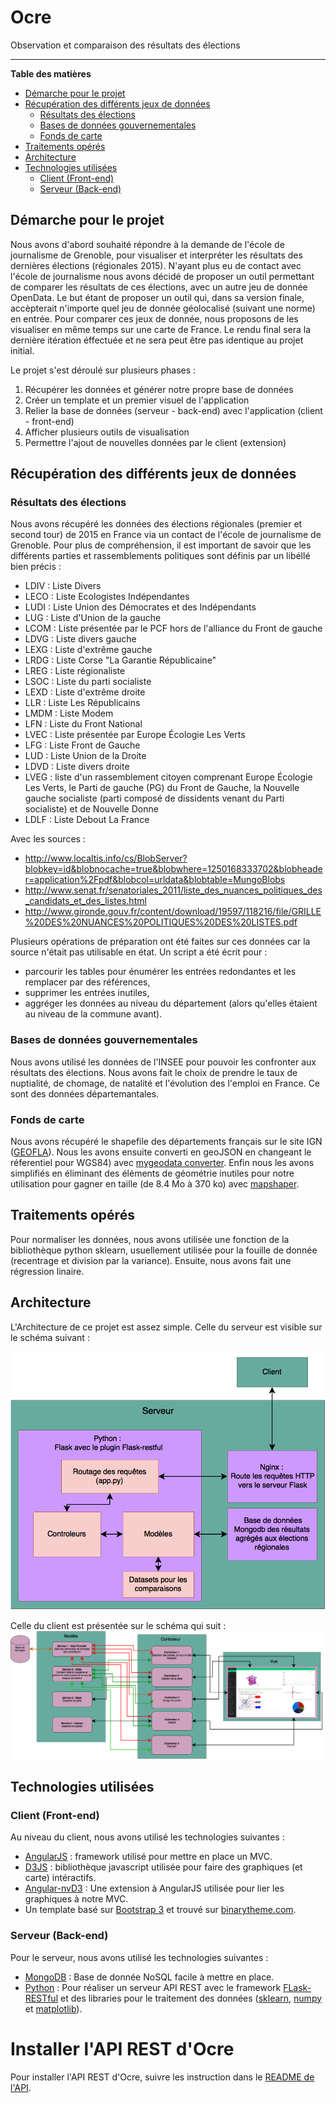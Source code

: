 # Ocre
Observation et comparaison des résultats des élections
____

**Table des matières**
- [Démarche pour le projet](#démarche-pour-le-projet)
- [Récupération des différents jeux de données](#récupération-des-différents-jeux-de-données)
	- [Résultats des élections](#résultats-des-élections)
	- [Bases de données gouvernementales](#bases-de-données-gouvernementales)
	- [Fonds de carte](#fonds-de-carte)
- [Traitements opérés](#traitements-opérés)
- [Architecture](#architecture)
- [Technologies utilisées](#technologies-utilisées)
	- [Client (Front-end)](#client-(front-end))
	- [Serveur (Back-end)](#serveur-(back-end))


## Démarche pour le projet
Nous avons d'abord souhaité répondre à la demande de l'école de journalisme de Grenoble, pour visualiser et interpréter les résultats des dernières élections (régionales 2015). N'ayant plus eu de contact avec l'école de journalisme nous avons décidé de proposer un outil permettant de comparer les résultats de ces élections, avec un autre jeu de donnée OpenData. Le but étant de proposer un outil qui, dans sa version finale, accèpterait n'importe quel jeu de donnée géolocalisé (suivant une norme) en entrée. Pour comparer ces jeux de donnée, nous proposons de les visualiser en même temps sur une carte de France.
Le rendu final sera la dernière itération éffectuée et ne sera peut être pas identique au projet initial.

Le projet s'est déroulé sur plusieurs phases :
  1. Récupérer les données et générer notre propre base de données
  2. Créer un template et un premier visuel de l'application
  3. Relier la base de données (serveur - back-end) avec l'application (client - front-end)
  4. Afficher plusieurs outils de visualisation
  5. Permettre l'ajout de nouvelles données par le client (extension)

## Récupération des différents jeux de données
### Résultats des élections
Nous avons récupéré les données des élections régionales (premier et second tour) de 2015 en France via un contact de l'école de journalisme de Grenoble. Pour plus de compréhension, il est important de savoir que les différents parties et rassemblements politiques sont définis par un libéllé bien précis :
  - LDIV : Liste Divers
  - LECO : Liste Ecologistes Indépendantes
  - LUDI : Liste Union des Démocrates et
des Indépendants
  - LUG : Liste d'Union de la gauche
  - LCOM : Liste présentée par le PCF hors de l'alliance du Front de gauche
  - LDVG : Liste divers gauche
  - LEXG : Liste d'extrême gauche
  - LRDG : Liste Corse "La Garantie Républicaine"
  - LREG : Liste régionaliste
  - LSOC : Liste du parti socialiste
  - LEXD : Liste d'extrême droite
  - LLR : Liste Les Républicains
  - LMDM : Liste Modem
  - LFN : Liste du Front National
  - LVEC : Liste présentée par Europe Écologie Les Verts
  - LFG : Liste Front de Gauche
  - LUD : Liste Union de la Droite
  - LDVD : Liste divers droite
  - LVEG : liste d'un rassemblement citoyen comprenant Europe Écologie Les Verts, le Parti de gauche (PG) du Front de Gauche, la Nouvelle gauche socialiste (parti composé de dissidents venant du Parti socialiste) et de Nouvelle Donne
  - LDLF : Liste Debout La France

Avec les sources :
  - http://www.localtis.info/cs/BlobServer?blobkey=id&blobnocache=true&blobwhere=1250168333702&blobheader=application%2Fpdf&blobcol=urldata&blobtable=MungoBlobs
  - http://www.senat.fr/senatoriales_2011/liste_des_nuances_politiques_des_candidats_et_des_listes.html
  - http://www.gironde.gouv.fr/content/download/19597/118216/file/GRILLE%20DES%20NUANCES%20POLITIQUES%20DES%20LISTES.pdf

Plusieurs opérations de préparation ont été faites sur ces données car la source n'était pas utilisable en état. Un script a été écrit pour :
- parcourir les tables pour énumérer les entrées redondantes et les remplacer par des références,
- supprimer les entrées inutiles,
- aggréger les données au niveau du département (alors qu'elles étaient au niveau de la commune avant).

### Bases de données gouvernementales
Nous avons utilisé les données de l'INSEE pour pouvoir les confronter aux résultats des élections. Nous avons fait le choix de prendre le taux de nuptialité, de chomage, de natalité et l'évolution des l'emploi en France. Ce sont des données départemantales.

### Fonds de carte
Nous avons récupéré le shapefile des départements français sur le site IGN ([GEOFLA](http://professionnels.ign.fr/geofla)). Nous les avons ensuite converti en geoJSON en changeant le réferentiel pour WGS84) avec [mygeodata converter](http://converter.mygeodata.eu/). Enfin nous les avons simplifiés en éliminant des éléments de géométrie inutiles pour notre utilisation pour gagner en taille (de 8.4 Mo à 370 ko) avec [mapshaper](http://www.mapshaper.org/).


## Traitements opérés
Pour normaliser les données, nous avons utilisée une fonction de la bibliothèque python sklearn, usuellement utilisée pour la fouille de donnée (recentrage et division par la variance).
Ensuite, nous avons fait une régression linaire.


## Architecture
L'Architecture de ce projet est assez simple. Celle du serveur est visible sur le schéma suivant :

<img src = "doc/serveur.png" title = "Serveur" alt = "Serveur">


Celle du client est présentée sur le schéma qui suit :
<img src = "doc/Modele_Vue_Controleur_de_OCRE.png" title = "Client" alt = "Client">

## Technologies utilisées
### Client (Front-end)
Au niveau du client, nous avons utilisé les technologies suivantes :
- [AngularJS](https://angularjs.org/) : framework utilisé pour mettre en place un MVC.
- [D3JS](http://d3js.org/) : bibliothèque javascript utilisée pour faire des graphiques (et carte) intéractifs.
- [Angular-nvD3](http://krispo.github.io/angular-nvd3/#/) : Une extension à AngularJS utilisée pour lier les graphiques à notre MVC.
- Un template basé sur [Bootstrap 3](http://getbootstrap.com/) et trouvé sur [binarytheme.com](http://www.binarytheme.com/).


### Serveur (Back-end)
Pour le serveur, nous avons utilisé les technologies suivantes :
- [MongoDB](https://www.mongodb.org/) : Base de donnée NoSQL facile à mettre en place.
- [Python](https://www.python.org/) : Pour réaliser un serveur API REST avec le framework [FLask-RESTful](http://flask-restful-cn.readthedocs.org/en/0.3.4/) et des libraries pour le traitement des données ([sklearn](http://scikit-learn.org/stable/), [numpy](http://www.numpy.org/) et [matplotlib](http://matplotlib.org/)).

# Installer l'API REST d'Ocre
Pour installer l'API REST d'Ocre, suivre les instruction dans le [README de l'API](restful_api/).
